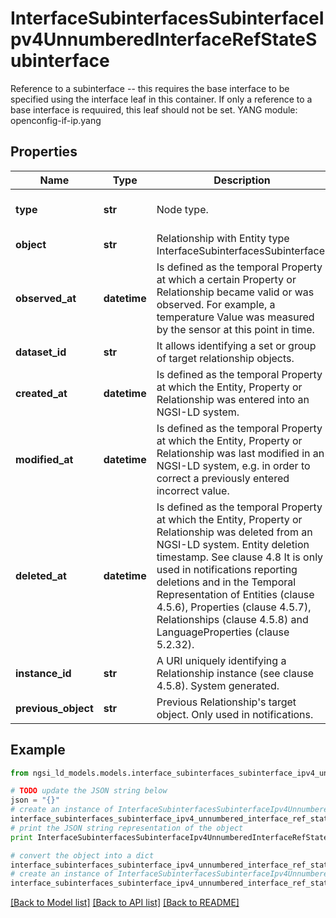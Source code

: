 # InterfaceSubinterfacesSubinterfaceIpv4UnnumberedInterfaceRefStateSubinterface

Reference to a subinterface -- this requires the base interface to be specified using the interface leaf in this container. If only a reference to a base interface is requuired, this leaf should not be set.  YANG module: openconfig-if-ip.yang 

## Properties

Name | Type | Description | Notes
------------ | ------------- | ------------- | -------------
**type** | **str** | Node type.  | [optional] [default to 'Relationship']
**object** | **str** | Relationship with Entity type InterfaceSubinterfacesSubinterface. | 
**observed_at** | **datetime** | Is defined as the temporal Property at which a certain Property or Relationship became valid or was observed. For example, a temperature Value was measured by the sensor at this point in time.  | [optional] 
**dataset_id** | **str** | It allows identifying a set or group of target relationship objects.  | [optional] 
**created_at** | **datetime** | Is defined as the temporal Property at which the Entity, Property or Relationship was entered into an NGSI-LD system.  | [optional] [readonly] 
**modified_at** | **datetime** | Is defined as the temporal Property at which the Entity, Property or Relationship was last modified in an NGSI-LD system, e.g. in order to correct a previously entered incorrect value.  | [optional] [readonly] 
**deleted_at** | **datetime** | Is defined as the temporal Property at which the Entity, Property or Relationship was deleted from an NGSI-LD system.  Entity deletion timestamp. See clause 4.8 It is only used in notifications reporting deletions and in the Temporal Representation of Entities (clause 4.5.6), Properties (clause 4.5.7), Relationships (clause 4.5.8) and LanguageProperties (clause 5.2.32).  | [optional] [readonly] 
**instance_id** | **str** | A URI uniquely identifying a Relationship instance (see clause 4.5.8). System generated.  | [optional] [readonly] 
**previous_object** | **str** | Previous Relationship&#39;s target object. Only used in notifications.  | [optional] [readonly] 

## Example

```python
from ngsi_ld_models.models.interface_subinterfaces_subinterface_ipv4_unnumbered_interface_ref_state_subinterface import InterfaceSubinterfacesSubinterfaceIpv4UnnumberedInterfaceRefStateSubinterface

# TODO update the JSON string below
json = "{}"
# create an instance of InterfaceSubinterfacesSubinterfaceIpv4UnnumberedInterfaceRefStateSubinterface from a JSON string
interface_subinterfaces_subinterface_ipv4_unnumbered_interface_ref_state_subinterface_instance = InterfaceSubinterfacesSubinterfaceIpv4UnnumberedInterfaceRefStateSubinterface.from_json(json)
# print the JSON string representation of the object
print InterfaceSubinterfacesSubinterfaceIpv4UnnumberedInterfaceRefStateSubinterface.to_json()

# convert the object into a dict
interface_subinterfaces_subinterface_ipv4_unnumbered_interface_ref_state_subinterface_dict = interface_subinterfaces_subinterface_ipv4_unnumbered_interface_ref_state_subinterface_instance.to_dict()
# create an instance of InterfaceSubinterfacesSubinterfaceIpv4UnnumberedInterfaceRefStateSubinterface from a dict
interface_subinterfaces_subinterface_ipv4_unnumbered_interface_ref_state_subinterface_form_dict = interface_subinterfaces_subinterface_ipv4_unnumbered_interface_ref_state_subinterface.from_dict(interface_subinterfaces_subinterface_ipv4_unnumbered_interface_ref_state_subinterface_dict)
```
[[Back to Model list]](../README.md#documentation-for-models) [[Back to API list]](../README.md#documentation-for-api-endpoints) [[Back to README]](../README.md)


